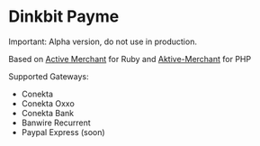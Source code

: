# Dinkbit Payme

Important: Alpha version, do not use in production.

Based on [Active Merchant](http://github.com/Shopify/active_merchant) for Ruby and [Aktive-Merchant](https://github.com/akDeveloper/Aktive-Merchant) for PHP

Supported Gateways:
* Conekta
* Conekta Oxxo
* Conekta Bank
* Banwire Recurrent
* Paypal Express (soon)
